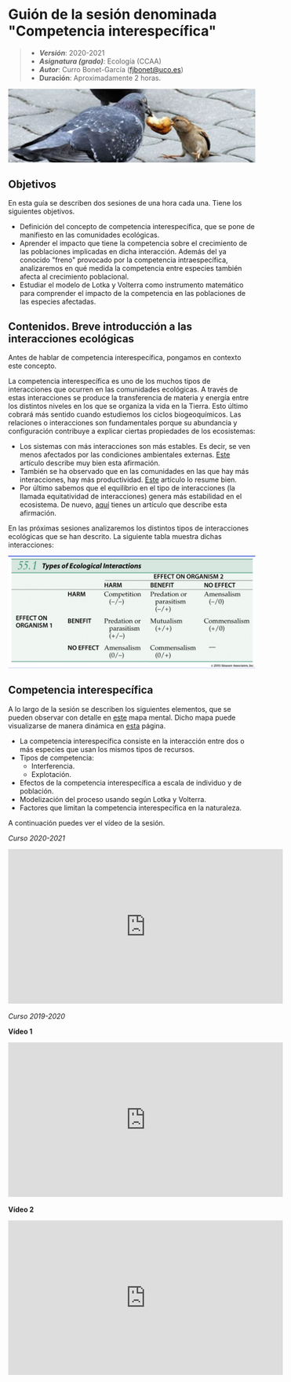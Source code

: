 # Guión de la sesión denominada "Competencia interespecífica"


> + **_Versión_**: 2020-2021
> + **_Asignatura (grado)_**: Ecología (CCAA)
> + **_Autor_**: Curro Bonet-García (fjbonet@uco.es)
> + **Duración**: Aproximadamente 2 horas.

![portada](https://github.com/aprendiendo-cosas/Te_comp_inter_ecologia_ccaa/raw/2020-2021/imagenes/competencia_inter.png)

## Objetivos 

En esta guía se describen dos sesiones de una hora cada una. Tiene los siguientes objetivos. 

 + Definición del concepto de competencia interespecífica, que se pone de manifiesto en las comunidades ecológicas.
 + Aprender el impacto que tiene la competencia sobre el crecimiento de las poblaciones implicadas en dicha interacción. Además del ya conocido "freno" provocado por la competencia intraespecífica, analizaremos en qué medida la competencia entre especies también afecta al crecimiento poblacional. 
 + Estudiar el modelo de Lotka y Volterra como instrumento matemático para comprender el impacto de la competencia en las poblaciones de las especies afectadas.

   

 ## Contenidos. Breve introducción a las interacciones ecológicas
Antes de hablar de competencia interespecífica, pongamos en contexto este concepto. 

La competencia interespecífica es uno de los muchos tipos de interacciones que ocurren en las comunidades ecológicas. A través de estas interacciones se produce la transferencia de materia y energía entre los distintos niveles en los que se organiza la vida en la Tierra. Esto último cobrará más sentido cuando estudiemos los ciclos biogeoquímicos. Las relaciones o interacciones son fundamentales porque su abundancia y configuración contribuye a explicar ciertas propiedades de los ecosistemas:

+ Los sistemas con más interacciones son más estables. Es decir, se ven menos afectados por las condiciones ambientales externas. [Este](https://github.com/aprendiendo-cosas/Te_comp_inter_ecologia_ccaa/raw/2020-2021/biblio/interacciones_estabilidad_1.pdf) artículo describe muy bien esta afirmación. 
+ También se ha observado que en las comunidades en las que hay más interacciones, hay más productividad. [Este](https://github.com/aprendiendo-cosas/Te_comp_inter_ecologia_ccaa/raw/2020-2021/biblio/interacciones_estabilidad_2.pdf) artículo lo resume bien. 
+ Por último sabemos que el equilibrio en el tipo de interacciones (la llamada equitatividad de interacciones) genera más estabilidad en el ecosistema. De nuevo, [aquí](https://github.com/aprendiendo-cosas/Te_comp_inter_ecologia_ccaa/raw/2020-2021/biblio/interacciones_estabilidad_3.pdf) tienes un artículo que describe esta afirmación. 

En las próximas sesiones analizaremos los distintos tipos de interacciones ecológicas que se han descrito. La siguiente tabla muestra dichas interacciones:



![interacciones](https://github.com/aprendiendo-cosas/Te_comp_inter_ecologia_ccaa/raw/2020-2021/presentacion/images/tipos_interacciones.png)



## Competencia interespecífica 

A lo largo de la sesión se describen los siguientes elementos, que se pueden observar con detalle en [este](https://github.com/aprendiendo-cosas/Te_comp_inter_ecologia_ccaa/raw/2020-2021/presentacion/competencia_interespecifica.xmind) mapa mental. Dicho mapa puede visualizarse de manera dinámica en [esta](https://aprendiendo-cosas.github.io/Te_comp_inter_ecologia_ccaa/presentacion/comp_inter.html) página. 

+ La competencia interespecífica consiste en la interacción entre dos o más especies que usan los mismos tipos de recursos.
+ Tipos de competencia:
  + Interferencia.
  + Explotación.
+ Efectos de la competencia interespecífica a escala de individuo y de población.
+ Modelización del proceso usando según Lotka y Volterra.
+ Factores que limitan la competencia interespecífica en la naturaleza.

A continuación puedes ver el vídeo de la sesión.



*Curso 2020-2021*


<iframe width="560" height="315" src="https://www.youtube.com/embed/EB8dz0eWA9A" title="YouTube video player" frameborder="0" allow="accelerometer; autoplay; clipboard-write; encrypted-media; gyroscope; picture-in-picture" allowfullscreen></iframe>



*Curso 2019-2020*

**Vídeo 1**

<iframe width="560" height="315" src="https://www.youtube.com/embed/VXQx5w1LoTw" title="YouTube video player" frameborder="0" allow="accelerometer; autoplay; clipboard-write; encrypted-media; gyroscope; picture-in-picture" allowfullscreen></iframe>



**Vídeo 2**

<iframe width="560" height="315" src="https://www.youtube.com/embed/CzvOxSdFmuY" title="YouTube video player" frameborder="0" allow="accelerometer; autoplay; clipboard-write; encrypted-media; gyroscope; picture-in-picture" allowfullscreen></iframe>